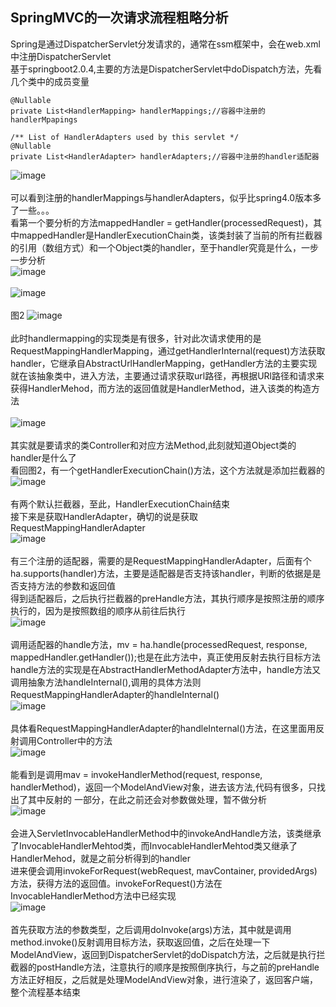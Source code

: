 SpringMVC的一次请求流程粗略分析
---
Spring是通过DispatcherServlet分发请求的，通常在ssm框架中，会在web.xml中注册DispatcherServlet<br>
基于springboot2.0.4,主要的方法是DispatcherServlet中doDispatch方法，先看几个类中的成员变量<br>
~~~
@Nullable
private List<HandlerMapping> handlerMappings;//容器中注册的handlerMpapings

/** List of HandlerAdapters used by this servlet */
@Nullable
private List<HandlerAdapter> handlerAdapters;//容器中注册的handler适配器 
~~~
![image](https://github.com/wangda7/77/blob/master/picture/28.png)<br><br>
可以看到注册的handlerMappings与handlerAdapters，似乎比spring4.0版本多了一些。。。<br>
看第一个要分析的方法mappedHandler = getHandler(processedRequest)，其中mappedHandler是HandlerExecutionChain类，该类封装了当前的所有拦截器的引用（数组方式）和一个Object类的handler，至于handler究竟是什么，一步一步分析<br>
![image](https://github.com/wangda7/77/blob/master/picture/29.png)<br><br>
![image](https://github.com/wangda7/77/blob/master/picture/31.png)<br><br>
图2
![image](https://github.com/wangda7/77/blob/master/picture/32.png)<br><br>
此时handlermapping的实现类是有很多，针对此次请求使用的是RequestMappingHandlerMapping，通过getHandlerInternal(request)方法获取handler，它继承自AbstractUrlHandlerMapping，getHandler方法的主要实现就在该抽象类中，进入方法，主要通过请求获取url路径，再根据URl路径和请求来获得HandlerMehod，而方法的返回值就是HandlerMethod，进入该类的构造方法<br><br>
![image](https://github.com/wangda7/77/blob/master/picture/30.png)<br><br>
其实就是要请求的类Controller和对应方法Method,此刻就知道Object类的handler是什么了<br>
看回图2，有一个getHandlerExecutionChain()方法，这个方法就是添加拦截器的<br>
![image](https://github.com/wangda7/77/blob/master/picture/33.png)<br><br>
有两个默认拦截器，至此，HandlerExecutionChain结束<br>
接下来是获取HandlerAdapter，确切的说是获取RequestMappingHandlerAdapter<br>
![image](https://github.com/wangda7/77/blob/master/picture/35.png)<br><br>
有三个注册的适配器，需要的是RequestMappingHandlerAdapter，后面有个ha.supports(handler)方法，主要是适配器是否支持该handler，判断的依据是是否支持方法的参数和返回值<br>
得到适配器后，之后执行拦截器的preHandle方法，其执行顺序是按照注册的顺序执行的，因为是按照数组的顺序从前往后执行<br>
![image](https://github.com/wangda7/77/blob/master/picture/36.png)<br><br>
调用适配器的handle方法，mv = ha.handle(processedRequest, response, mappedHandler.getHandler());也是在此方法中，真正使用反射去执行目标方法<br>
handle方法的实现是在AbstractHandlerMethodAdapter方法中，handle方法又调用抽象方法handleInternal(),调用的具体方法则RequestMappingHandlerAdapter的handleInternal()<br>
![image](https://github.com/wangda7/77/blob/master/picture/37.png)<br><br>
具体看RequestMappingHandlerAdapter的handleInternal()方法，在这里面用反射调用Controller中的方法<br>
![image](https://github.com/wangda7/77/blob/master/picture/38.png)<br><br>
能看到是调用mav = invokeHandlerMethod(request, response, handlerMethod)，返回一个ModelAndView对象，进去该方法,代码有很多，只找出了其中反射的
一部分，在此之前还会对参数做处理，暂不做分析<br>
![image](https://github.com/wangda7/77/blob/master/picture/39.png)<br><br>
会进入ServletInvocableHandlerMethod中的invokeAndHandle方法，该类继承了InvocableHandlerMehtod类，而InvocableHandlerMehtod类又继承了HandlerMehod，就是之前分析得到的handler<br>
进来便会调用invokeForRequest(webRequest, mavContainer, providedArgs)方法，获得方法的返回值。invokeForRequest()方法在InvocableHandlerMethod方法中已经实现<br>
![image](https://github.com/wangda7/77/blob/master/picture/40.png)<br><br>
首先获取方法的参数类型，之后调用doInvoke(args)方法，其中就是调用method.invoke()反射调用目标方法，获取返回值，之后在处理一下ModelAndView，返回到DispatcherServlet的doDispatch方法，之后就是执行拦截器的postHandle方法，注意执行的顺序是按照倒序执行，与之前的preHandle方法正好相反，之后就是处理ModelAndView对象，进行渲染了，返回客户端，整个流程基本结束


